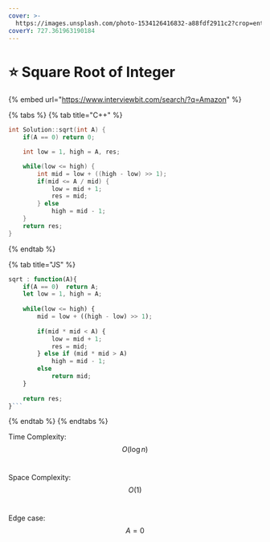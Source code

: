 ```yaml
---
cover: >-
  https://images.unsplash.com/photo-1534126416832-a88fdf2911c2?crop=entropy&cs=tinysrgb&fm=jpg&ixid=MnwxOTcwMjR8MHwxfHNlYXJjaHw4fHxkaXZpZGV8ZW58MHx8fHwxNjU5NzE0ODYx&ixlib=rb-1.2.1&q=80
coverY: 727.361963190184
---
```


# ⭐ Square Root of Integer



{% embed url="https://www.interviewbit.com/search/?q=Amazon" %}

{% tabs %}
{% tab title="C++" %}
```cpp
int Solution::sqrt(int A) {
    if(A == 0) return 0;

    int low = 1, high = A, res;

    while(low <= high) {
        int mid = low + ((high - low) >> 1);
        if(mid <= A / mid) {
            low = mid + 1;
            res = mid;
        } else 
            high = mid - 1;
    }
    return res;
}
```
{% endtab %}

{% tab title="JS" %}
````javascript
sqrt : function(A){
    if(A == 0)  return A;
    let low = 1, high = A;
    
    while(low <= high) {
        mid = low + ((high - low) >> 1);
        
        if(mid * mid < A) {
            low = mid + 1;
            res = mid;
        } else if (mid * mid > A)
            high = mid - 1;
        else
            return mid;
    }
    
    return res;
}```

````
{% endtab %}
{% endtabs %}

Time Complexity: $$O(\log n)$$​

Space Complexity: $$O(1)$$​

Edge case: $$A = 0$$​
